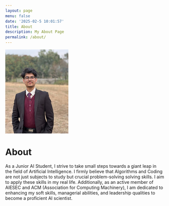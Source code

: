 ```yaml
---
layout: page
menu: false
date: '2025-02-5 10:01:57'
title: About
description: My About Page
permalink: /about/
---
```


<img class="img-rounded" src="/assets/img/uploads/profile.jpeg" alt="Ali Vijdaan" width="200">

# About

As a Junior AI Student, I strive to take small steps towards a giant leap in the field of Artificial Intelligence. I firmly believe that Algorithms and Coding are not just subjects to study but crucial problem-solving solving skills. I aim to apply these skills in my real life. Additionally, as an active member of AIESEC and ACM (Association for Computing Machinery), I am dedicated to enhancing my soft skills, managerial abilities, and leadership qualities to become a proficient AI scientist.
